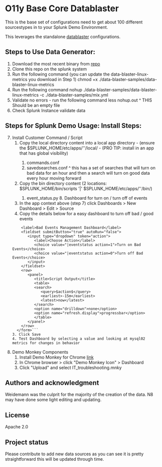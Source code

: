 # O11y Base Core Datablaster
   This is the base set of configurations need to get about 100 different sourcestypes in to your Splunk Demo Environment. 

   This leverages the standalone [datablaster](https://splunk.atlassian.net/wiki/spaces/SS/pages/1078228782750/Datablaster) configurations. 

## Steps to Use Data Generator: 
   1. Download the most recent binary from [repo](http://10.234.3.156/data-blaster-samples/)
   2. Clone this repo on the splunk system 
   3. Run the following command (you can update the data-blaster-linux-metrics you download in Step 1)
      chmod +x ./data-blaster-samples/data-blaster-linux-metrics
   4. Run the following command 
      nohup ./data-blaster-samples/data-blaster-linux-metrics -c ./data-blaster-samples/mix.yml 
   5. Validate no errors - run the following command
      less nohup.out 
      ^ THIS Should be an empty file
   6. Check Splunk Instance validate data
## Steps for Splunk Demo Usage: Install Steps: 
   7. Install Customer Command / Script 
        1. Copy the local directory content into a local app directory - (ensure the $SPLUNK_HOME/etc/apps/'<APP OF YOUR CHOICE>'/local/ - (PRO TIP: install in an app that has global visibility)
            1. commands.conf 
            2. savedsearches.conf
               ^ this has a set of searches that will turn on bad data for an hour and then a search will turn on good data every hour moving forward
        2. Copy the bin directory content (2 locations: $SPLUNK_HOME/bin/scripts '|' $SPLUNK_HOME/etc/apps/'<YOUR APP ABOVE>'/bin/)
            1. event_status.py
    8. Dashboard for turn on / turn off of events 
        1. In the app context above (step 7) click Dashboards > New Dashboard > Edit > Source
        2. Copy the details below for a easy dashboard to turn off bad / good events 
        ```<form version="1.1">
            <label>Bad Events Management Dashboard</label>
            <fieldset submitButton="true" autoRun="false">
               <input type="dropdown" token="action">
                  <label>Choose Action</label>
                  <choice value="|eventstatus action=1">Turn on Bad Events</choice>
                  <choice value="|eventstatus action=0">Turn off Bad Events</choice>
               </input>
            </fieldset>
            <row>
               <panel>
                  <title>Script Output</title>
                  <table>
                  <search>
                     <query>$action$</query>
                     <earliest>-15m</earliest>
                     <latest>now</latest>
                  </search>
                  <option name="drilldown">none</option>
                  <option name="refresh.display">progressbar</option>
                  </table>
               </panel>
            </row>
          </form>```
        3. Click Save 
        4. Test Dashboard by selecting a value and looking at mysql02 metrics for changes in behavior
   9. Demo Monkey Components
        1. Install Demo Monkey for Chrome [link](https://chrome.google.com/webstore/detail/demomonkey/jgbhioialphpgjgofopnplfibkeehgjd)
        2. In Chrome browser > click "Demo Monkey Icon" > Dashboard
        3. Click "Upload" and select IT_troubleshooting.mnky
        


## Authors and acknowledgment
Weidemann was the culprit for the majority of the creation of the data. 
N8 may have done some light editing and updating. 

## License
Apache 2.0

## Project status
Please contribute to add new data sources as you can see it is pretty straightforward this will be updated through time. 
